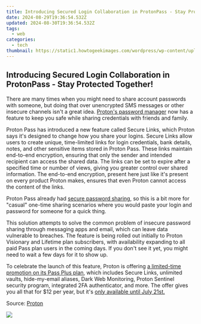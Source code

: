```yaml
---
title: Introducing Secured Login Collaboration in ProtonPass - Stay Protected Together!
date: 2024-08-29T19:36:54.532Z
updated: 2024-08-30T19:36:54.532Z
tags:
  - web
categories:
  - tech
thumbnail: https://static1.howtogeekimages.com/wordpress/wp-content/uploads/2024/07/proton.jpg
---
```


## Introducing Secured Login Collaboration in ProtonPass - Stay Protected Together!

There are many times when you might need to share account passwords with someone, but doing that over unencrypted SMS messages or other insecure channels isn't a great idea. [Proton's password manager](https://www.anrdoezrs.net/links/3607085/type/dlg/sid/UUhtgUeUpU2004134/https://proton.me/pass) now has a feature to keep you safe while sharing credentials with friends and family.

 Proton Pass has introduced a new feature called Secure Links, which Proton says it's designed to change how you share your logins. Secure Links allow users to create unique, time-limited links for login credentials, bank details, notes, and other sensitive items stored in Proton Pass. These links maintain end-to-end encryption, ensuring that only the sender and intended recipient can access the shared data. The links can be set to expire after a specified time or number of views, giving you greater control over shared information. The end-to-end encryption, present here just like it's present on every product Proton makes, ensures that even Proton cannot access the content of the links.

 Proton Pass already had [secure password sharing](https://hardware-reviews.techidaily.com/toms-gadget-guide-in-depth-reviews-of-computing-technology-and-hardware-solutions/), so this is a bit more for "casual" one-time sharing scenarios where you would paste your login and password for someone for a quick thing.

 This solution attempts to solve the common problem of insecure password sharing through messaging apps and email, which can leave data vulnerable to breaches. The feature is being rolled out initially to Proton Visionary and Lifetime plan subscribers, with availability expanding to all paid Pass plan users in the coming days. If you don't see it yet, you might need to wait a few days for it to show up.

 To celebrate the launch of this feature, Proton is offering [a limited-time promotion on its Pass Plus plan](https://account.proton.me/pass/signup?coupon=SECURESHARING&ref=securelinkpromo&currency=USD), which includes Secure Links, unlimited vaults, hide-my-email aliases, Dark Web Monitoring, Proton Sentinel security program, integrated 2FA authenticator, and more. The offer gives you all that for $12 per year, but it's [only available until July 21st.](https://www.anrdoezrs.net/links/3607085/type/dlg/sid/UUhtgUeUpU2004134/https://proton.me/pass) 

 Source: [Proton](https://www.anrdoezrs.net/links/3607085/type/dlg/sid/UUhtgUeUpU2004134/https://proton.me/blog/pass-secure-link-sharing)

<ins class="adsbygoogle"
     style="display:block"
     data-ad-format="autorelaxed"
     data-ad-client="ca-pub-7571918770474297"
     data-ad-slot="1223367746"></ins>



<ins class="adsbygoogle"
     style="display:block"
     data-ad-client="ca-pub-7571918770474297"
     data-ad-slot="8358498916"
     data-ad-format="auto"
     data-full-width-responsive="true"></ins>



<!-- affiliate ads begin -->
<a href="https://shop.manycam.com/order/checkout.php?PRODS=17728032&QTY=1&AFFILIATE=108875&CART=1"><img src="https://secure.avangate.com/images/merchant/8230bea7d54bcdf99cdfe85cb07313d5/mcaffbanner920x120.png" border="0"></a>
<!-- affiliate ads end -->